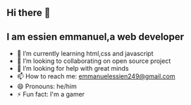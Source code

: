 ## Hi there 👋
## I am essien emmanuel,a web developer

- 🌱 I’m currently learning html,css and javascript
- 👯 I’m looking to collaborating on open source project
- 🤔 I’m looking for help with great minds
- 📫 How to reach me: emmanuelessien249@gmail.com
- 😄 Pronouns: he/him
- ⚡ Fun fact: I'm a gamer
  

